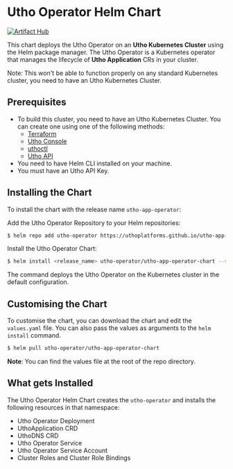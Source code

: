 # Utho Operator Helm Chart

[![Artifact Hub](https://img.shields.io/endpoint?url=https://artifacthub.io/badge/repository/utho-operator)](https://artifacthub.io/packages/search?repo=utho-operator)

This chart deploys the Utho Operator on an **Utho Kubernetes Cluster** using the Helm package manager. The Utho Operator is a Kubernetes operator that manages the lifecycle of **Utho Application** CRs in your cluster.

Note: This won't be able to function properly on any standard Kubernetes cluster, you need to have an Utho Kubernetes Cluster.

## Prerequisites
- To build this cluster, you need to have an Utho Kubernetes Cluster. You can create one using one of the following methods:
    - [Terraform](https://github.com/uthoplatforms/terraform-provider-utho)
    - [Utho Console](https://console.utho.com)
    - [uthoctl](https://github.com/uthoplatforms/utho-cli)
    - [Utho API](https://utho.com/api-docs/)
- You need to have Helm CLI installed on your machine.
- You must have an Utho API Key.

## Installing the Chart
To install the chart with the release name `utho-app-operator`:

Add the Utho Operator Repository to your Helm repositories:
```bash
$ helm repo add utho-operator https://uthoplatforms.github.io/utho-app-operator-helm/
```

Install the Utho Operator Chart:
```bash
$ helm install <release_name> utho-operator/utho-app-operator-chart --version 0.1.3 --set API_KEY=<YOUR_API_KEY> -n <namespace> --create-namespace
```

The command deploys the Utho Operator on the Kubernetes cluster in the default configuration.

## Customising the Chart
To customise the chart, you can download the chart and edit the `values.yaml` file. You can also pass the values as arguments to the `helm install` command.
```bash
$ helm pull utho-operator/utho-app-operator-chart
```
**Note**: You can find the values file at the root of the repo directory.
## What gets Installed
The Utho Operator Helm Chart creates the `utho-operator` and installs the following resources in that namespace:
- Utho Operator Deployment
- UthoApplication CRD
- UthoDNS CRD
- Utho Operator Service
- Utho Operator Service Account
- Cluster Roles and Cluster Role Bindings


